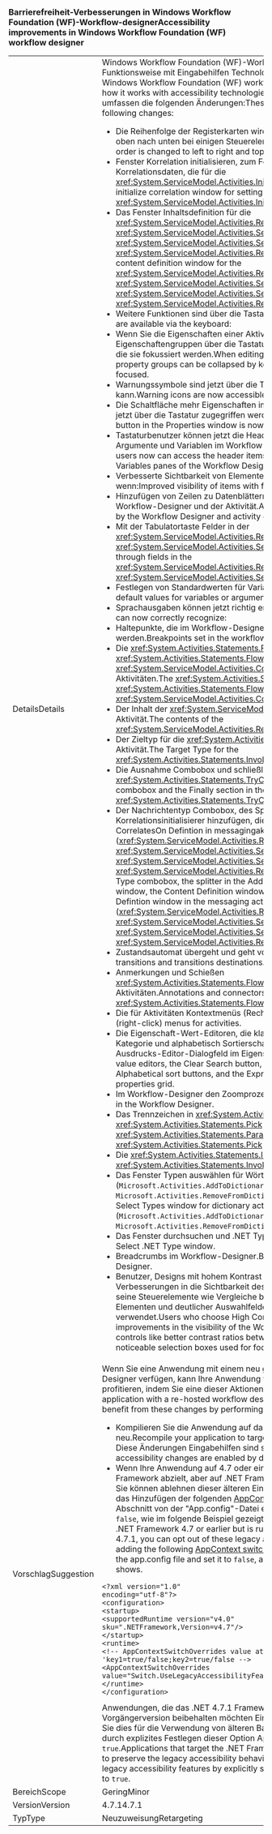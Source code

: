 ### <a name="accessibility-improvements-in-windows-workflow-foundation-wf-workflow-designer"></a><span data-ttu-id="ef1eb-101">Barrierefreiheit-Verbesserungen in Windows Workflow Foundation (WF)-Workflow-designer</span><span class="sxs-lookup"><span data-stu-id="ef1eb-101">Accessibility improvements in Windows Workflow Foundation (WF) workflow designer</span></span>

|   |   |
|---|---|
|<span data-ttu-id="ef1eb-102">Details</span><span class="sxs-lookup"><span data-stu-id="ef1eb-102">Details</span></span>|<span data-ttu-id="ef1eb-103">Windows Workflow Foundation (WF)-Workflow-Designer wird deren Funktionsweise mit Eingabehilfen Technologien verbessern.</span><span class="sxs-lookup"><span data-stu-id="ef1eb-103">The Windows Workflow Foundation (WF) workflow designer is improving how it works with accessibility technologies.</span></span> <span data-ttu-id="ef1eb-104">Diese Verbesserungen umfassen die folgenden Änderungen:</span><span class="sxs-lookup"><span data-stu-id="ef1eb-104">These improvements include the following changes:</span></span><ul><li><span data-ttu-id="ef1eb-105">Die Reihenfolge der Registerkarten wird von links nach rechts und oben nach unten bei einigen Steuerelementen geändert:</span><span class="sxs-lookup"><span data-stu-id="ef1eb-105">The tab order is changed to left to right and top to bottom in some controls:</span></span></li><li><span data-ttu-id="ef1eb-106">Fenster Korrelation initialisieren, zum Festlegen von Korrelationsdaten, die für die <xref:System.ServiceModel.Activities.InitializeCorrelation> Aktivität</span><span class="sxs-lookup"><span data-stu-id="ef1eb-106">The initialize correlation window for setting correlation data for the <xref:System.ServiceModel.Activities.InitializeCorrelation> activity</span></span></li><li><span data-ttu-id="ef1eb-107">Das Fenster Inhaltsdefinition für die <xref:System.ServiceModel.Activities.Receive>, <xref:System.ServiceModel.Activities.Send>, <xref:System.ServiceModel.Activities.SendReply>, und <xref:System.ServiceModel.Activities.ReceiveReply> Aktivitäten</span><span class="sxs-lookup"><span data-stu-id="ef1eb-107">The content definition window for the <xref:System.ServiceModel.Activities.Receive>, <xref:System.ServiceModel.Activities.Send>, <xref:System.ServiceModel.Activities.SendReply>, and <xref:System.ServiceModel.Activities.ReceiveReply> activities</span></span></li><li><span data-ttu-id="ef1eb-108">Weitere Funktionen sind über die Tastatur verfügbar:</span><span class="sxs-lookup"><span data-stu-id="ef1eb-108">More functions are available via the keyboard:</span></span></li><li><span data-ttu-id="ef1eb-109">Wenn Sie die Eigenschaften einer Aktivität zu bearbeiten, können Eigenschaftengruppen über die Tastatur erstmalig reduziert werden, die sie fokussiert werden.</span><span class="sxs-lookup"><span data-stu-id="ef1eb-109">When editing the properties of an activity, property groups can be collapsed by keyboard the first time they are focused.</span></span></li><li><span data-ttu-id="ef1eb-110">Warnungssymbole sind jetzt über die Tastatur zugegriffen werden kann.</span><span class="sxs-lookup"><span data-stu-id="ef1eb-110">Warning icons are now accessible by keyboard.</span></span></li><li><span data-ttu-id="ef1eb-111">Die Schaltfläche mehr Eigenschaften im Fenster Eigenschaften ist jetzt über die Tastatur zugegriffen werden kann.</span><span class="sxs-lookup"><span data-stu-id="ef1eb-111">The More Properties button in the Properties window is now accessible by keyboard.</span></span></li><li><span data-ttu-id="ef1eb-112">Tastaturbenutzer können jetzt die Headerelemente in den Bereichen Argumente und Variablen im Workflow-Designer zugreifen.</span><span class="sxs-lookup"><span data-stu-id="ef1eb-112">Keyboard users now can access the header items in the Arguments and Variables panes of the Workflow Designer.</span></span></li><li><span data-ttu-id="ef1eb-113">Verbesserte Sichtbarkeit von Elementen mit Fokus, z. B. wenn:</span><span class="sxs-lookup"><span data-stu-id="ef1eb-113">Improved visibility of items with focus, such as when:</span></span></li><li><span data-ttu-id="ef1eb-114">Hinzufügen von Zeilen zu Datenblättern verwendet wird, die Workflow-Designer und der Aktivität.</span><span class="sxs-lookup"><span data-stu-id="ef1eb-114">Adding rows to data grids used by the Workflow Designer and activity designers.</span></span></li><li><span data-ttu-id="ef1eb-115">Mit der Tabulatortaste Felder in der <xref:System.ServiceModel.Activities.ReceiveReply> und <xref:System.ServiceModel.Activities.SendReply> Aktivitäten.</span><span class="sxs-lookup"><span data-stu-id="ef1eb-115">Tabbing through fields in the <xref:System.ServiceModel.Activities.ReceiveReply> and <xref:System.ServiceModel.Activities.SendReply> activities.</span></span></li><li><span data-ttu-id="ef1eb-116">Festlegen von Standardwerten für Variablen oder Argumente</span><span class="sxs-lookup"><span data-stu-id="ef1eb-116">Setting default values for variables or arguments</span></span></li><li><span data-ttu-id="ef1eb-117">Sprachausgaben können jetzt richtig erkannt werden:</span><span class="sxs-lookup"><span data-stu-id="ef1eb-117">Screen readers can now correctly recognize:</span></span></li><li><span data-ttu-id="ef1eb-118">Haltepunkte, die im Workflow-Designer festgelegt werden.</span><span class="sxs-lookup"><span data-stu-id="ef1eb-118">Breakpoints set in the workflow designer.</span></span></li><li><span data-ttu-id="ef1eb-119">Die <xref:System.Activities.Statements.FlowSwitch%601>, <xref:System.Activities.Statements.FlowDecision>, und <xref:System.ServiceModel.Activities.CorrelationScope> Aktivitäten.</span><span class="sxs-lookup"><span data-stu-id="ef1eb-119">The <xref:System.Activities.Statements.FlowSwitch%601>, <xref:System.Activities.Statements.FlowDecision>, and <xref:System.ServiceModel.Activities.CorrelationScope> activities.</span></span></li><li><span data-ttu-id="ef1eb-120">Der Inhalt der <xref:System.ServiceModel.Activities.Receive> Aktivität.</span><span class="sxs-lookup"><span data-stu-id="ef1eb-120">The contents of the <xref:System.ServiceModel.Activities.Receive> activity.</span></span></li><li><span data-ttu-id="ef1eb-121">Der Zieltyp für die <xref:System.Activities.Statements.InvokeMethod> Aktivität.</span><span class="sxs-lookup"><span data-stu-id="ef1eb-121">The Target Type for the <xref:System.Activities.Statements.InvokeMethod> activity.</span></span></li><li><span data-ttu-id="ef1eb-122">Die Ausnahme Combobox und schließlich im Abschnitt der <xref:System.Activities.Statements.TryCatch> Aktivität.</span><span class="sxs-lookup"><span data-stu-id="ef1eb-122">The Exception combobox and the Finally section in the <xref:System.Activities.Statements.TryCatch> activity.</span></span></li><li><span data-ttu-id="ef1eb-123">Der Nachrichtentyp Combobox, des Splitters im Fenster Korrelationsinitialisierer hinzufügen, die Inhaltsdefinition Fenster, und CorrelatesOn Defintion in messagingaktivitäten (<xref:System.ServiceModel.Activities.Receive>, <xref:System.ServiceModel.Activities.Send>, <xref:System.ServiceModel.Activities.SendReply>, und <xref:System.ServiceModel.Activities.ReceiveReply>).</span><span class="sxs-lookup"><span data-stu-id="ef1eb-123">The Message Type combobox, the splitter in the Add Correlation Initializers window, the Content Definition window, and the CorrelatesOn Defintion window in the messaging activities (<xref:System.ServiceModel.Activities.Receive>, <xref:System.ServiceModel.Activities.Send>, <xref:System.ServiceModel.Activities.SendReply>, and <xref:System.ServiceModel.Activities.ReceiveReply>).</span></span></li><li><span data-ttu-id="ef1eb-124">Zustandsautomat übergeht und geht von Zielen.</span><span class="sxs-lookup"><span data-stu-id="ef1eb-124">State machine transitions and transitions destinations.</span></span></li><li><span data-ttu-id="ef1eb-125">Anmerkungen und Schießen <xref:System.Activities.Statements.FlowDecision> Aktivitäten.</span><span class="sxs-lookup"><span data-stu-id="ef1eb-125">Annotations and connectors on <xref:System.Activities.Statements.FlowDecision> activities.</span></span></li><li><span data-ttu-id="ef1eb-126">Die für Aktivitäten Kontextmenüs (Rechtsklick) zu sehen.</span><span class="sxs-lookup"><span data-stu-id="ef1eb-126">The context (right-click) menus for activities.</span></span></li><li><span data-ttu-id="ef1eb-127">Die Eigenschaft-Wert-Editoren, die klare Suchschaltfläche, nach Kategorie und alphabetisch Sortierschaltflächen und des Ausdrucks-Editor-Dialogfeld im Eigenschaftenraster.</span><span class="sxs-lookup"><span data-stu-id="ef1eb-127">The property value editors, the Clear Search button, the By Category and Alphabetical sort buttons, and the Expression Editor dialog in the properties grid.</span></span></li><li><span data-ttu-id="ef1eb-128">Im Workflow-Designer den Zoomprozentwert.</span><span class="sxs-lookup"><span data-stu-id="ef1eb-128">The zoom percentage in the Workflow Designer.</span></span></li><li><span data-ttu-id="ef1eb-129">Das Trennzeichen in <xref:System.Activities.Statements.Parallel> und <xref:System.Activities.Statements.Pick> Aktivitäten.</span><span class="sxs-lookup"><span data-stu-id="ef1eb-129">The separator in <xref:System.Activities.Statements.Parallel> and <xref:System.Activities.Statements.Pick> activities.</span></span></li><li><span data-ttu-id="ef1eb-130">Die <xref:System.Activities.Statements.InvokeDelegate> Aktivität.</span><span class="sxs-lookup"><span data-stu-id="ef1eb-130">The <xref:System.Activities.Statements.InvokeDelegate> activity.</span></span></li><li><span data-ttu-id="ef1eb-131">Das Fenster Typen auswählen für Wörterbuch Aktivitäten (<code>Microsoft.Activities.AddToDictionary&lt;TKey,TValue&gt;</code>, <code>Microsoft.Activities.RemoveFromDictionary&lt;TKey,TValue&gt;</code>usw..).</span><span class="sxs-lookup"><span data-stu-id="ef1eb-131">The Select Types window for dictionary activities (<code>Microsoft.Activities.AddToDictionary&lt;TKey,TValue&gt;</code>, <code>Microsoft.Activities.RemoveFromDictionary&lt;TKey,TValue&gt;</code>, etc.).</span></span></li><li><span data-ttu-id="ef1eb-132">Das Fenster durchsuchen und .NET Typ auswählen.</span><span class="sxs-lookup"><span data-stu-id="ef1eb-132">The Browse and Select .NET Type window.</span></span></li><li><span data-ttu-id="ef1eb-133">Breadcrumbs im Workflow-Designer.</span><span class="sxs-lookup"><span data-stu-id="ef1eb-133">Breadcrumbs in the Workflow Designer.</span></span></li><li><span data-ttu-id="ef1eb-134">Benutzer, Designs mit hohem Kontrast sehen die zahlreichen Verbesserungen in die Sichtbarkeit des Workflow-Designer und seine Steuerelemente wie Vergleiche besser Verhältnis zwischen Elementen und deutlicher Auswahlfelder für den Fokus Elemente verwendet.</span><span class="sxs-lookup"><span data-stu-id="ef1eb-134">Users who choose High Contrast themes will see many improvements in the visibility of the Workflow Designer and its controls like better contrast ratios between elements and more noticeable selection boxes used for focus elements.</span></span></li></ul>|
|<span data-ttu-id="ef1eb-135">Vorschlag</span><span class="sxs-lookup"><span data-stu-id="ef1eb-135">Suggestion</span></span>|<span data-ttu-id="ef1eb-136">Wenn Sie eine Anwendung mit einem neu gehosteten Workflow-Designer verfügen, kann Ihre Anwendung von diese Änderungen profitieren, indem Sie eine dieser Aktionen ausführen:</span><span class="sxs-lookup"><span data-stu-id="ef1eb-136">If you have an application with a re-hosted workflow designer, your application can benefit from these changes by performing either of these actions:</span></span><ul><li><span data-ttu-id="ef1eb-137">Kompilieren Sie die Anwendung auf das .NET Framework 4.7.1 neu.</span><span class="sxs-lookup"><span data-stu-id="ef1eb-137">Recompile your application to target the .NET Framework 4.7.1.</span></span> <span data-ttu-id="ef1eb-138">Diese Änderungen Eingabehilfen sind standardmäßig aktiviert.</span><span class="sxs-lookup"><span data-stu-id="ef1eb-138">These accessibility changes are enabled by default.</span></span></li><li><span data-ttu-id="ef1eb-139">Wenn Ihre Anwendung auf 4.7 oder eine frühere Version der .NET Framework abzielt, aber auf .NET Framework 4.7.1 ausgeführt wird, Sie können ablehnen dieser älteren Eingabehilfen-Verhalten durch das Hinzufügen der folgenden [AppContext Switch](~/docs/framework/configure-apps/file-schema/runtime/appcontextswitchoverrides-element.md) auf die <code>&lt;runtime&gt;</code> Abschnitt von der "App.config"-Datei ein, und legen Sie es auf <code>false</code>, wie im folgende Beispiel gezeigt.</span><span class="sxs-lookup"><span data-stu-id="ef1eb-139">If your application targets the .NET Framework 4.7 or earlier but is running on the .NET Framework 4.7.1, you can opt out of these legacy accessibility behaviors by adding the following [AppContext switch](~/docs/framework/configure-apps/file-schema/runtime/appcontextswitchoverrides-element.md) to the <code>&lt;runtime&gt;</code> section of the app.config file and set it to <code>false</code>, as the following example shows.</span></span></li></ul><pre><code>&lt;?xml version=&quot;1.0&quot; encoding=&quot;utf-8&quot;?&gt;&#13;&#10;&lt;configuration&gt;&#13;&#10;&lt;startup&gt;&#13;&#10;&lt;supportedRuntime version=&quot;v4.0&quot; sku=&quot;.NETFramework,Version=v4.7&quot;/&gt;&#13;&#10;&lt;/startup&gt;&#13;&#10;&lt;runtime&gt;&#13;&#10;&lt;!-- AppContextSwitchOverrides value attribute is in the form of &#39;key1=true/false;key2=true/false  --&gt;&#13;&#10;&lt;AppContextSwitchOverrides value=&quot;Switch.UseLegacyAccessibilityFeatures=false&quot; /&gt;&#13;&#10;&lt;/runtime&gt;&#13;&#10;&lt;/configuration&gt;&#13;&#10;</code></pre><span data-ttu-id="ef1eb-140">Anwendungen, die das .NET 4.7.1 Framework oder höher und die Vorgängerversion beibehalten möchten Eingabehilfen Verhalten können Sie dies für die Verwendung von älteren Barrierefreiheitsfunktionen durch explizites Festlegen dieser Option AppContext auf <code>true</code>.</span><span class="sxs-lookup"><span data-stu-id="ef1eb-140">Applications that target the .NET Framework 4.7.1 or later and want to preserve the legacy accessibility behavior can opt in to the use of legacy accessibility features by explicitly setting this AppContext switch to <code>true</code>.</span></span>|
|<span data-ttu-id="ef1eb-141">Bereich</span><span class="sxs-lookup"><span data-stu-id="ef1eb-141">Scope</span></span>|<span data-ttu-id="ef1eb-142">Gering</span><span class="sxs-lookup"><span data-stu-id="ef1eb-142">Minor</span></span>|
|<span data-ttu-id="ef1eb-143">Version</span><span class="sxs-lookup"><span data-stu-id="ef1eb-143">Version</span></span>|<span data-ttu-id="ef1eb-144">4.7.1</span><span class="sxs-lookup"><span data-stu-id="ef1eb-144">4.7.1</span></span>|
|<span data-ttu-id="ef1eb-145">Typ</span><span class="sxs-lookup"><span data-stu-id="ef1eb-145">Type</span></span>|<span data-ttu-id="ef1eb-146">Neuzuweisung</span><span class="sxs-lookup"><span data-stu-id="ef1eb-146">Retargeting</span></span>|

